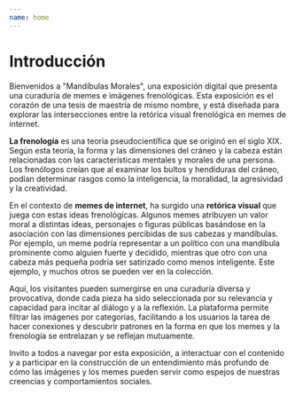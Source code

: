 ```yaml
---
name: home
---
```


# Introducción

Bienvenidos a "Mandíbulas Morales", una exposición digital  que presenta una curaduría  de memes e imágenes frenológicas. Esta exposición es el corazón de una tesis de maestría de mismo nombre, y está diseñada para explorar las intersecciones entre la retórica visual frenológica en memes de internet.

**La frenología** es una teoría pseudocientífica que se originó en el siglo XIX. Según esta teoría, la forma y las dimensiones del cráneo y la cabeza están relacionadas con las características mentales y morales de una persona. Los frenólogos creían que al examinar los bultos y hendiduras del cráneo, podían determinar rasgos como la inteligencia, la moralidad, la agresividad y la creatividad.

En el contexto de **memes de internet**, ha surgido una **retórica visual** que juega con estas ideas frenológicas. Algunos memes atribuyen un valor moral a distintas ideas, personajes o figuras públicas basándose en la asociación con las dimensiones percibidas de sus cabezas y mandíbulas. Por ejemplo, un meme podría representar a un político con una mandíbula prominente como alguien fuerte y decidido, mientras que otro con una cabeza más pequeña podría ser satirizado como menos inteligente. Este ejemplo, y muchos otros se pueden ver en la colección.

Aquí, los visitantes pueden sumergirse en una curaduría diversa y provocativa, donde cada pieza ha sido seleccionada por su relevancia y capacidad para incitar al diálogo y a la reflexión. La plataforma permite filtrar las imágenes por categorías, facilitando a los usuarios la tarea de hacer conexiones y descubrir patrones en la forma en que los memes y la frenología se entrelazan y se reflejan mutuamente.

Invito a todos a navegar por esta exposición, a interactuar con el contenido y a participar en la construcción de un entendimiento más profundo de cómo las imágenes y los memes pueden servir como espejos de nuestras creencias y comportamientos sociales.    